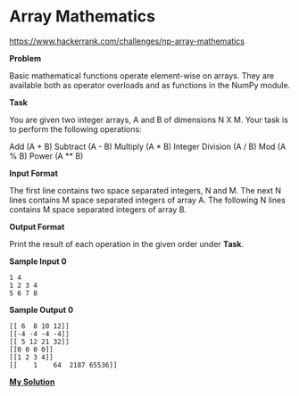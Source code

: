 # Array Mathematics

https://www.hackerrank.com/challenges/np-array-mathematics

**Problem**

Basic mathematical functions operate element-wise on arrays. 
They are available both as operator overloads and as functions in the NumPy module.

**Task**

You are given two integer arrays, A and B of dimensions N X M. 
Your task is to perform the following operations:

Add (A + B)
Subtract (A - B)
Multiply (A * B)
Integer Division (A / B)
Mod (A % B)
Power (A ** B)

**Input Format**
    
The first line contains two space separated integers, N and M. 
The next N lines contains M space separated integers of array A. 
The following N lines contains M space separated integers of array B.

**Output Format**

Print the result of each operation in the given order under **Task**.

**Sample Input 0**

```
1 4
1 2 3 4
5 6 7 8
```

**Sample Output 0**

```
[[ 6  8 10 12]]
[[-4 -4 -4 -4]]
[[ 5 12 21 32]]
[[0 0 0 0]]
[[1 2 3 4]]
[[    1    64  2187 65536]] 
```

[**My Solution**](answer.py)
